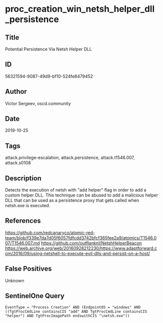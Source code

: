 # proc_creation_win_netsh_helper_dll_persistence

## Title
Potential Persistence Via Netsh Helper DLL

## ID
56321594-9087-49d9-bf10-524fe8479452

## Author
Victor Sergeev, oscd.community

## Date
2019-10-25

## Tags
attack.privilege-escalation, attack.persistence, attack.t1546.007, attack.s0108

## Description
Detects the execution of netsh with "add helper" flag in order to add a custom helper DLL. This technique can be abused to add a malicious helper DLL that can be used as a persistence proxy that gets called when netsh.exe is executed.


## References
https://github.com/redcanaryco/atomic-red-team/blob/f339e7da7d05f6057fdfcdd3742bfcf365fee2a9/atomics/T1546.007/T1546.007.md
https://github.com/outflanknl/NetshHelperBeacon
https://web.archive.org/web/20160928212230/https://www.adaptforward.com/2016/09/using-netshell-to-execute-evil-dlls-and-persist-on-a-host/

## False Positives
Unknown

## SentinelOne Query
```
EventType = "Process Creation" AND (EndpointOS = "windows" AND ((TgtProcCmdLine containsCIS "add" AND TgtProcCmdLine containsCIS "helper") AND TgtProcImagePath endswithCIS "\netsh.exe"))

```